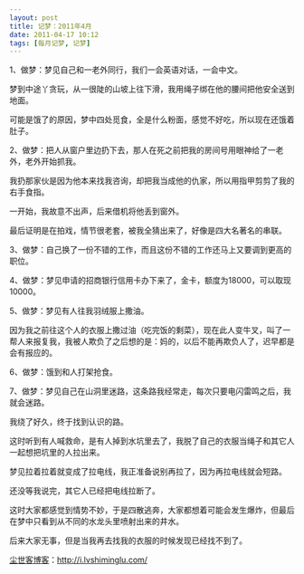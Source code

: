 ```yaml
---
layout: post
title: 记梦：2011年4月
date: 2011-04-17 10:12
tags: [每月记梦, 记梦]
---
```

1、做梦：梦见自己和一老外同行，我们一会英语对话，一会中文。

梦到中途丫贪玩，从一很陡的山坡上往下滑，我用绳子绑在他的腰间把他安全送到地面。

可能是饿了的原因，梦中四处觅食，全是什么粉面，感觉不好吃，所以现在还饿着肚子。

2、做梦：把人从窗户里边扔下去，那人在死之前把我的房间号用眼神给了一老外，老外开始抓我。

我扔那家伙是因为他本来找我咨询，却把我当成他的仇家，所以用指甲剪剪了我的右手食指。

一开始，我故意不出声，后来借机将他丢到窗外。

最后证明是在拍戏，情节很老套，被我全猜出来了，好像是四大名著名的串联。

3、做梦：自己换了一份不错的工作，而且这份不错的工作还马上又要调到更高的职位。

4、做梦：梦见申请的招商银行信用卡办下来了，金卡，额度为18000，可以取现10000。

5、做梦：梦见有人往我羽绒服上撒油。

因为我之前往这个人的衣服上撒过油（吃完饭的剩菜），现在此人变牛叉，叫了一帮人来报复我，我被人欺负了之后想的是：妈的，以后不能再欺负人了，迟早都是会有报应的。

6、做梦：饿到和人打架抢食。

7、做梦：梦见自己在山洞里迷路，这条路我经常走，每次只要电闪雷鸣之后，我就会迷路。

我绕了好久，终于找到认识的路。

这时听到有人喊救命，是有人掉到水坑里去了，我脱了自己的衣服当绳子和其它人一起想把坑里的人拉出来。

梦见拉着拉着就变成了拉电线，我正准备说别再拉了，因为再拉电线就会短路。

还没等我说完，其它人已经把电线拉断了。

这时大家都感觉到情势不妙，于是四散逃奔，大家都想着可能会发生爆炸，但最后在梦中只看到从不同的水龙头里喷射出来的井水。

后来大家无事，但是当我再去找我的衣服的时候发现已经找不到了。

<a href="http://i.lvshiminglu.com/">尘世客博客</a>：<a href="http://i.lvshiminglu.com/">http://i.lvshiminglu.com/</a>

